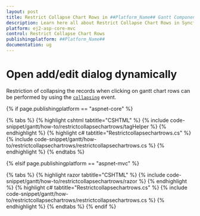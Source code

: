 ```yaml
---
layout: post
title: Restrict Collapse Chart Rows in ##Platform_Name## Gantt Component
description: Learn here all about Restrict Collapse Chart Rows in Syncfusion ##Platform_Name## Gantt component and more.
platform: ej2-asp-core-mvc
control: Restrict Collapse Chart Rows
publishingplatform: ##Platform_Name##
documentation: ug
---
```



# Open add/edit dialog dynamically

Restriction of collapsing the records when clicking on gantt chart rows can be performed by using the [`collapsing`](../../api/gantt/#collapsing) event.

{% if page.publishingplatform == "aspnet-core" %}

{% tabs %}
{% highlight cshtml tabtitle="CSHTML" %}
{% include code-snippet/gantt/how-to/restrictcollapsechartrows/tagHelper %}
{% endhighlight %}
{% highlight c# tabtitle="Restrictcollapsechartrows.cs" %}
{% include code-snippet/gantt/how-to/restrictcollapsechartrows/restrictcollapsechartrows.cs %}
{% endhighlight %}
{% endtabs %}

{% elsif page.publishingplatform == "aspnet-mvc" %}

{% tabs %}
{% highlight razor tabtitle="CSHTML" %}
{% include code-snippet/gantt/how-to/restrictcollapsechartrows/razor %}
{% endhighlight %}
{% highlight c# tabtitle="Restrictcollapsechartrows.cs" %}
{% include code-snippet/gantt/how-to/restrictcollapsechartrows/restrictcollapsechartrows.cs %}
{% endhighlight %}
{% endtabs %}
{% endif %}


